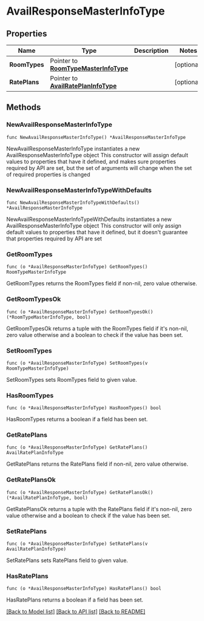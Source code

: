 # AvailResponseMasterInfoType

## Properties

Name | Type | Description | Notes
------------ | ------------- | ------------- | -------------
**RoomTypes** | Pointer to [**RoomTypeMasterInfoType**](RoomTypeMasterInfoType.md) |  | [optional] 
**RatePlans** | Pointer to [**AvailRatePlanInfoType**](AvailRatePlanInfoType.md) |  | [optional] 

## Methods

### NewAvailResponseMasterInfoType

`func NewAvailResponseMasterInfoType() *AvailResponseMasterInfoType`

NewAvailResponseMasterInfoType instantiates a new AvailResponseMasterInfoType object
This constructor will assign default values to properties that have it defined,
and makes sure properties required by API are set, but the set of arguments
will change when the set of required properties is changed

### NewAvailResponseMasterInfoTypeWithDefaults

`func NewAvailResponseMasterInfoTypeWithDefaults() *AvailResponseMasterInfoType`

NewAvailResponseMasterInfoTypeWithDefaults instantiates a new AvailResponseMasterInfoType object
This constructor will only assign default values to properties that have it defined,
but it doesn't guarantee that properties required by API are set

### GetRoomTypes

`func (o *AvailResponseMasterInfoType) GetRoomTypes() RoomTypeMasterInfoType`

GetRoomTypes returns the RoomTypes field if non-nil, zero value otherwise.

### GetRoomTypesOk

`func (o *AvailResponseMasterInfoType) GetRoomTypesOk() (*RoomTypeMasterInfoType, bool)`

GetRoomTypesOk returns a tuple with the RoomTypes field if it's non-nil, zero value otherwise
and a boolean to check if the value has been set.

### SetRoomTypes

`func (o *AvailResponseMasterInfoType) SetRoomTypes(v RoomTypeMasterInfoType)`

SetRoomTypes sets RoomTypes field to given value.

### HasRoomTypes

`func (o *AvailResponseMasterInfoType) HasRoomTypes() bool`

HasRoomTypes returns a boolean if a field has been set.

### GetRatePlans

`func (o *AvailResponseMasterInfoType) GetRatePlans() AvailRatePlanInfoType`

GetRatePlans returns the RatePlans field if non-nil, zero value otherwise.

### GetRatePlansOk

`func (o *AvailResponseMasterInfoType) GetRatePlansOk() (*AvailRatePlanInfoType, bool)`

GetRatePlansOk returns a tuple with the RatePlans field if it's non-nil, zero value otherwise
and a boolean to check if the value has been set.

### SetRatePlans

`func (o *AvailResponseMasterInfoType) SetRatePlans(v AvailRatePlanInfoType)`

SetRatePlans sets RatePlans field to given value.

### HasRatePlans

`func (o *AvailResponseMasterInfoType) HasRatePlans() bool`

HasRatePlans returns a boolean if a field has been set.


[[Back to Model list]](../README.md#documentation-for-models) [[Back to API list]](../README.md#documentation-for-api-endpoints) [[Back to README]](../README.md)


